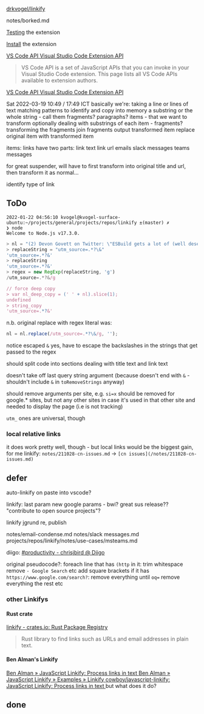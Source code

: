 

[drkvogel/linkify](https://github.com/drkvogel/linkify)

notes/borked.md

[Testing](/notes/testing.md) the extension

[Install](/notes/install.md) the extension

[VS Code API  Visual Studio Code Extension API ](https://code.visualstudio.com/api/references/vscode-api)
>VS Code API is a set of JavaScript APIs that you can invoke in your Visual Studio Code extension. This page lists all VS Code APIs available to extension authors.

[VS Code API  Visual Studio Code Extension API ](https://code.visualstudio.com/api/references/vscode-api#TextEditor)


Sat 2022-03-19 10:49 / 17:49 ICT
basically we're:
taking a line or lines of text
matching patterns to identify and copy into memory a substring or the whole string - call them fragments? paragraphs? items - that we want to transform
optionally dealing with substrings of each item - fragments?
transforming the fragments
join fragments
output transformed item
replace original item with transformed item

items:
links
have two parts:
  link text
  link url
emails
slack messages
teams messages

for great suspender, will have to first transform into original title and url, then transform it as normal...

identify type of link

## ToDo


```
2022-01-22 04:56:10 kvogel@kvogel-surface-ubuntu:~/projects/general/projects/repos/linkify ±(master) ✗
❯ node
Welcome to Node.js v17.3.0.
```
```js
> nl = "(2) Devon Govett on Twitter: \"ESBuild gets a lot of (well deserved) hype, but I’m also pretty excited about SWC. Not only is it a super fast JS compiler, but it’s also a whole platform. For example, Deno’s linter, code formatter, and doc generator are built using SWC’s Rust API! 😲 https://t.co/XvkvI8Vbto\" / Twitter (https://twitter.com/devongovett/status/1369033422002389000?utm_source=thenewstack&utm_medium=website&utm_campaign=platform)"
> replaceString = "utm_source=.*?\&"
'utm_source=.*?&'
> replaceString
'utm_source=.*?&'
> regex = new RegExp(replaceString, 'g')
/utm_source=.*?&/g

// force deep copy
> var nl_deep_copy = (' ' + nl).slice(1);
undefined
> string_copy
'utm_source=.*?&'
```

n.b. original replace with regex literal was:
```js
nl = nl.replace(/utm_source=.*?\&/g, '');
```
notice escaped `&`
yes, have to escape the backslashes in the strings that get passed to the regex

should split code into sections dealing with title text and link text

doesn't take off last query string argument (because doesn't end with `&` - shouldn't include `&` in `toRemoveStrings` anyway)

should remove arguments per site, e.g. `si=x` should be removed for google.* sites, but not any other sites in case it's used in that other site and needed to display the page (i.e is not tracking)

`utm_` ones are universal, though

### local relative links

it does work pretty well, though - but local links would be the biggest gain, for me
linkify: `notes/211028-cn-issues.md` -> `[cn issues](/notes/211028-cn-issues.md)`


## defer

auto-linkify on paste into vscode?


linkify:
  last param
  new google params - bwi?
  great sus
  release??
    "contribute to open source projects"?

linkify jgrund re, publish

notes/email-condense.md
notes/slack messages.md
projects/repos/linkify/notes/use-cases/msteams.md

diigo: [#productivity - chrisjbird @ Diigo](https://www.diigo.com/user/chrisjbird?query=%23productivity)

original pseudocode?:
foreach line that has `(http` in it:
  trim whitespace
  remove ` - Google Search ` etc
  add square brackets
  if it has `https://www.google.com/search?`:
    remove everything until `oq=`
    remove everything the rest
etc

### other Linkifys

#### Rust crate

[linkify - crates.io: Rust Package Registry ](https://crates.io/crates/linkify)
>Rust library to find links such as URLs and email addresses in plain text.

#### Ben Alman's Linkify

[Ben Alman » JavaScript Linkify: Process links in text ](http://benalman.com/projects/javascript-linkify/)
[Ben Alman » JavaScript Linkify » Examples » Linkify ](http://benalman.com/code/projects/javascript-linkify/examples/linkify/)
[cowboy/javascript-linkify: JavaScript Linkify: Process links in text ](https://github.com/cowboy/javascript-linkify/)
but what does it do?

## done

